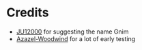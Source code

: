 # Credits

- [JU12000](https://github.com/JU12000) for suggesting the name Gnim
- [Azazel-Woodwind](https://github.com/Azazel-Woodwind) for a lot of early
  testing
